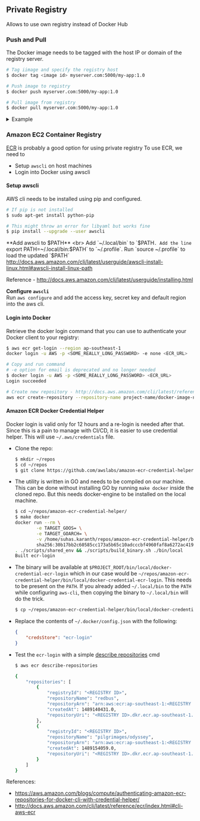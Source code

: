 ## Private Registry
Allows to use own registry instead of Docker Hub

### Push and Pull
The Docker image needs to be tagged with the host IP or domain of the registry server.

```bash
# Tag iimage and specify the registry host
$ docker tag <image id> myserver.com:5000/my-app:1.0

# Push image to registry
$ docker push myserver.com:5000/my-app:1.0

# Pull image from registry
$ docker pull myserver.com:5000/my-app:1.0
```

<details>
<summary>Example</summary>

```bash
# Not Production suitable. Needs configuration.
# Okay for testing and demo.
$ docker run -d -p 5001:5000 --name registry registry:2
c2f0e51a325ad45735e1401892abe6214b89176032ba2650276de29b3c19dd58

$ docker ps
CONTAINER ID        IMAGE               COMMAND                  CREATED             STATUS              PORTS                    NAMES
c2f0e51a325a        registry:2          "/entrypoint.sh /e..."   55 seconds ago      Up 54 seconds       0.0.0.0:5001->5000/tcp   registry

$ docker images
REPOSITORY              TAG                 IMAGE ID            CREATED             SIZE
registry                2                   047218491f8c        2 days ago          33.2 MB
hello-world             latest              48b5124b2768        7 weeks ago         1.84 kB

$ docker tag 48b5124b2768 localhost:5001/myhello-world:1.0

$ docker images
REPOSITORY                     TAG                 IMAGE ID            CREATED             SIZE
registry                       2                   047218491f8c        2 days ago          33.2 MB
hello-world                    latest              48b5124b2768        7 weeks ago         1.84 kB
localhost:5001/myhello-world   1.0                 48b5124b2768        7 weeks ago         1.84 kB

$ docker push localhost:5001/myhello-world:1.0
The push refers to a repository [localhost:5001/myhello-world]
98c944e98de8: Pushed
1.0: digest: sha256:2075ac87b043415d35bb6351b4a59df19b8ad154e578f7048335feeb02d0f759 size: 524

$ curl -v -X GET http://localhost:5001/v2/myhello-world/tags/list
* Hostname was NOT found in DNS cache
*   Trying 127.0.0.1...
* Connected to localhost (127.0.0.1) port 5001 (#0)
> GET /v2/myhello-world/tags/list HTTP/1.1
> User-Agent: curl/7.35.0
> Host: localhost:5001
> Accept: */*
>
< HTTP/1.1 200 OK
< Content-Type: application/json; charset=utf-8
< Docker-Distribution-Api-Version: registry/2.0
< X-Content-Type-Options: nosniff
< Date: Mon, 06 Mar 2017 07:19:28 GMT
< Content-Length: 40
<
{"name":"myhello-world","tags":["1.0"]}
* Connection #0 to host localhost left intact

# On a different HOST
# Only for demo. Not Production safe.
# Configure docker daemon insecure HOSTS to allow non-TLS connection to registry
# DOCKER_OPTS="--insecure-registry <HOST IP/DOMAIN>:5001"
$ docker pull <HOST IP/DOMAIN>:5001/myhello-world:1.0
```
</details>

### Amazon EC2 Container Registry
[ECR](https://aws.amazon.com/ecr/) is probably a good option for using private registry
To use ECR, we need to
  - Setup `awscli` on host machines
  - Login into Docker using awscli

#### Setup awscli
AWS cli needs to be installed using pip and configured.

```bash
# If pip is not installed
$ sudo apt-get install python-pip

# This might throw an error for libyaml but works fine
$ pip install --upgrade --user awscli
```

**Add awscli to $PATH** <br>
Add `~/.local/bin` to `$PATH`. Add the line `export PATH=~/.local/bin:$PATH` to `~/.profile`.
Run `source ~/.profile` to load the updated `$PATH`<br>
http://docs.aws.amazon.com/cli/latest/userguide/awscli-install-linux.html#awscli-install-linux-path

Reference - http://docs.aws.amazon.com/cli/latest/userguide/installing.html

**Configure `awscli`**  <br>
Run `aws configure` and add the access key, secret key and default region into the aws cli.

#### Login into Docker
Retrieve the docker login command that you can use to authenticate your Docker client to your registry:

```bash
$ aws ecr get-login --region ap-southeast-1
docker login -u AWS -p <SOME_REALLY_LONG_PASSWORD> -e none <ECR_URL>

# Copy and run command
# -e option for email is deprecated and no longer needed
$ docker login -u AWS -p <SOME_REALLY_LONG_PASSWORD> <ECR_URL>
Login succeeded

# Create new repository - http://docs.aws.amazon.com/cli/latest/reference/ecr/create-repository.html
aws ecr create-repository --repository-name project-name/docker-image-name
```

#### Amazon ECR Docker Credential Helper
Docker login is valid only for 12 hours and a re-login is needed after that.
Since this is a pain to manage with CI/CD, it is easier to use credential helper.
This will use `~/.aws/credentials` file.

  - Clone the repo:
    ```bash
    $ mkdir ~/repos
    $ cd ~/repos
    $ git clone https://github.com/awslabs/amazon-ecr-credential-helper.git

    ```
  - The utility is written in GO and needs to be compiled on our machine.
    This can be done without installing GO by running `make docker` inside the cloned repo.
    But this needs docker-engine to be installed on the local machine.
    ```bash
    $ cd ~/repos/amazon-ecr-credential-helper/
    $ make docker
    docker run --rm \
            -e TARGET_GOOS= \
            -e TARGET_GOARCH= \
            -v /home/suhas.karanth/repos/amazon-ecr-credential-helper/bin:/go/src/github.com/awslabs/amazon-ecr-credential-helper/bin \
            sha256:30b17bb2c60585cc173a5b65c10adcccbf4960faf8a6272ac41986b6aca2a895
    . ./scripts/shared_env && ./scripts/build_binary.sh ./bin/local
    Built ecr-login

    ```
  - The binary will be available at `$PROJECT_ROOT/bin/local/docker-credential-ecr-login`
    which in our case would be `~/repos/amazon-ecr-credential-helper/bin/local/docker-credential-ecr-login`.
    This needs to be present on the `PATH`. If you already added `~/.local/bin` to the `PATH` while configuring
    `aws-cli`, then copying the binary to `~/.local/bin` will do the trick.
    ```bash
    $ cp ~/repos/amazon-ecr-credential-helper/bin/local/docker-credential-ecr-login ~/.local/bin/

    ```
  - Replace the contents of `~/.docker/config.json` with the following:
    ```json
    {
        "credsStore": "ecr-login"
    }

    ```
  - Test the `ecr-login` with a simple [describe repositories](http://docs.aws.amazon.com/cli/latest/reference/ecr/describe-repositories.html) cmd
    ```bash
    $ aws ecr describe-repositories

    {
        "repositories": [
            {
                "registryId": "<REGISTRY ID>",
                "repositoryName": "redbus",
                "repositoryArn": "arn:aws:ecr:ap-southeast-1:<REGISTRY ID>:repository/redbus",
                "createdAt": 1489140431.0,
                "repositoryUri": "<REGISTRY ID>.dkr.ecr.ap-southeast-1.amazonaws.com/redbus"
            },
            {
                "registryId": "<REGISTRY ID>",
                "repositoryName": "pilgrimages/odyssey",
                "repositoryArn": "arn:aws:ecr:ap-southeast-1:<REGISTRY ID>:repository/pilgrimages/odyssey",
                "createdAt": 1489154059.0,
                "repositoryUri": "<REGISTRY ID>.dkr.ecr.ap-southeast-1.amazonaws.com/pilgrimages/odyssey"
            }
        ]
    }

    ```

References:
  - https://aws.amazon.com/blogs/compute/authenticating-amazon-ecr-repositories-for-docker-cli-with-credential-helper/
  - http://docs.aws.amazon.com/cli/latest/reference/ecr/index.html#cli-aws-ecr
